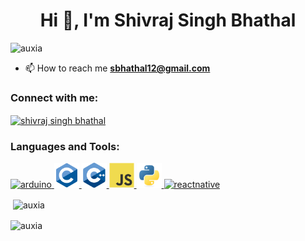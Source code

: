 <h1 align="center">Hi 👋, I'm Shivraj Singh Bhathal</h1>
<p align="left"> <img src="https://komarev.com/ghpvc/?username=auxia&label=Profile%20views&color=0e75b6&style=flat" alt="auxia" /> </p>

<!-- <p align="left"> <a href="https://twitter.com/auxiaftw" target="blank"><img src="https://img.shields.io/twitter/follow/auxiaftw?logo=twitter&style=for-the-badge" alt="auxiaftw" /></a> </p> -->

- 📫 How to reach me **sbhathal12@gmail.com**

<h3 align="left">Connect with me:</h3>
<p align="left">
<!-- <a href="https://twitter.com/auxiaftw" target="blank"><img align="center" src="https://cdn.jsdelivr.net/npm/simple-icons@3.0.1/icons/twitter.svg" alt="auxiaftw" height="30" width="40" /></a> -->
<a href="https://linkedin.com/in/shivraj singh bhathal" target="blank"><img align="center" src="https://cdn.jsdelivr.net/npm/simple-icons@3.0.1/icons/linkedin.svg" alt="shivraj singh bhathal" height="30" width="40" /></a>
</p>

<h3 align="left">Languages and Tools:</h3>
<p align="left"> <a href="https://www.arduino.cc/" target="_blank"> <img src="https://cdn.worldvectorlogo.com/logos/arduino-1.svg" alt="arduino" width="40" height="40"/> </a> <a href="https://www.cprogramming.com/" target="_blank"> <img src="https://raw.githubusercontent.com/devicons/devicon/master/icons/c/c-original.svg" alt="c" width="40" height="40"/> </a> <a href="https://www.w3schools.com/cpp/" target="_blank"> <img src="https://raw.githubusercontent.com/devicons/devicon/master/icons/cplusplus/cplusplus-original.svg" alt="cplusplus" width="40" height="40"/> </a> <a href="https://developer.mozilla.org/en-US/docs/Web/JavaScript" target="_blank"> <img src="https://raw.githubusercontent.com/devicons/devicon/master/icons/javascript/javascript-original.svg" alt="javascript" width="40" height="40"/> </a> <a href="https://www.python.org" target="_blank"> <img src="https://raw.githubusercontent.com/devicons/devicon/master/icons/python/python-original.svg" alt="python" width="40" height="40"/> </a> <a href="https://reactnative.dev/" target="_blank"> <img src="https://reactnative.dev/img/header_logo.svg" alt="reactnative" width="40" height="40"/> </a> </p>

<p>&nbsp;<img align="center" src="https://github-readme-stats.vercel.app/api?username=auxia&show_icons=true&theme=nightowl&locale=en" alt="auxia" /></p>

<p><img align="center" src="https://github-readme-streak-stats.herokuapp.com/?user=auxia&theme=nightowl" alt="auxia" /></p>

